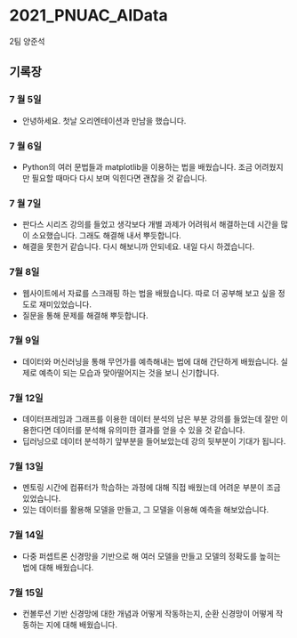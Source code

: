 # 2021_PNUAC_AIData
 2팀 양준석

## 기록장

### 7 월 5일
+ 안녕하세요. 첫날 오리엔테이션과 만남을 했습니다.

### 7 월 6일
+ Python의 여러 문법들과 matplotlib을 이용하는 법을 배웠습니다. 조금 어려웠지만 필요할 때마다 다시 보며 익힌다면 괜찮을 것 같습니다.

### 7 월 7일
+ 판다스 시리즈 강의를 들었고 생각보다 개별 과제가 어려워서 해결하는데 시간을 많이 소요했습니다. 그래도 해결해 내서 뿌듯합니다.
+ 해결을 못한거 같습니다. 다시 해보니까 안되네요. 내일 다시 하겠습니다.

### 7월 8일
+ 웹사이트에서 자료를 스크래핑 하는 법을 배웠습니다. 따로 더 공부해 보고 싶을 정도로 재미있었습니다.
+ 질문을 통해 문제를 해결해 뿌듯합니다.

### 7월 9일
+ 데이터와 머신러닝을 통해 무언가를 예측해내는 법에 대해 간단하게 배웠습니다. 실제로 예측이 되는 모습과 맞아떨어지는 것을 보니 신기합니다.

### 7월 12일
+ 데이터프레임과 그래프를 이용한 데이터 분석의 남은 부분 강의를 들었는데 잘만 이용한다면 데이터를 분석해 유의미한 결과를 얻을 수 있을 것 같습니다.
+ 딥러닝으로 데이터 분석하기 앞부분을 들어보았는데 강의 뒷부분이 기대가 됩니다.

### 7월 13일
+ 멘토링 시간에 컴퓨터가 학습하는 과정에 대해 직접 배웠는데 어려운 부분이 조금 있었습니다.
+ 있는 데이터를 활용해 모델을 만들고, 그 모델을 이용해 예측을 해보았습니다.

### 7월 14일
+ 다중 퍼셉트론 신경망을 기반으로 해 여러 모델을 만들고 모델의 정확도를 높히는 법에 대해 배웠습니다.

### 7월 15일
+ 컨볼루션 기반 신경망에 대한 개념과 어떻게 작동하는지, 순환 신경망이 어떻게 작동하는 지에 대해 배웠습니다.
